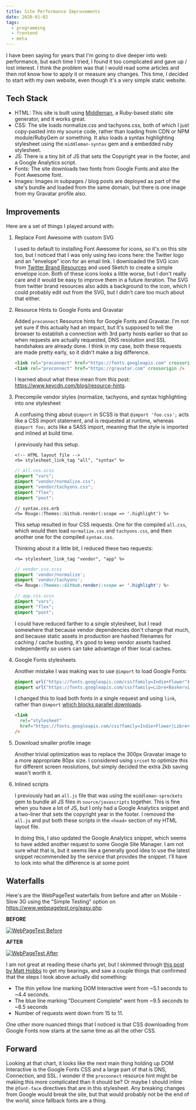 ```yaml
---
title: Site Performance Improvements
date: 2020-01-02
tags:
  - programming
  - frontend
  - meta
---
```


I have been saying for years that I'm going to dive deeper into web performance, but each time I
tried, I found it too complicated and gave up / lost interest. I think the problem was that I would
read some articles and then not know how to apply it or measure any changes. This time,
I decided to start with my own website, even though it's a very simple static website.

## Tech Stack

- HTML: This site is built using [Middleman](http://middlemanapp.com/), a Ruby-based static site
  generator, and it works great.
- CSS: The site loads normalize.css and tachyons.css, both of which I just
  copy-pasted into my source code, rather than loading from CDN or NPM module/RubyGem or something.
  It also loads a syntax highlighting stylesheet using the `middleman-syntax` gem and a embedded ruby
  stylesheet.
- JS: There is a tiny bit of JS that sets the Copyright year in the footer, and a Google Analytics
  script.
- Fonts: The site downloads two fonts from Google Fonts and also the Font Awesome font.
- Images: Images in subpages / blog posts are deployed as part of the site's bundle and loaded from
  the same domain, but there is one image from my Gravatar profile also.

## Improvements

Here are a set of things I played around with:

1. Replace Font Awesome with custom SVG

   I used to default to installing Font Awesome for icons, so it's on this site too, but I noticed
   that I was only using two icons here: the Twitter logo and an "envelope" icon for an email link.
   I downloaded the SVG icon from [Twitter Brand Resources][2] and used Sketch to create a simple envelope icon.
   Both of these icons looks a little worse, but I don't really care and it would be easy to improve them
   in a future iteration. The SVG from twitter brand resources also adds a background to the icon, which I could
   probably edit out from the SVG, but I didn't care too much about that either.

1. Resource Hints to Google Fonts and Gravatar

   Added `preconnect` Resource hints for Google Fonts and Gravatar. I'm not yet sure if this actually
   had an impact, but it's supposed to tell the browser to establish a connection with 3rd party
   hosts earlier so that so when requests are actually requested, DNS resolution and SSL handshakes
   are already done. I think in my case, both these requests are made pretty early, so it didn't make
   a big difference.

   ```html
   <link rel="preconnect" href="https://fonts.googleapis.com" crossorigin />
   <link rel="preconnect" href="https://gravatar.com" crossorigin />
   ```

   I learned about what these mean from this post: <https://www.keycdn.com/blog/resource-hints>.

1. Precompile vendor styles (normalize, tachyons, and syntax highlighting into one stylesheet

   A confusing thing about `@import` in SCSS is that `@import 'foo.css';` acts like a CSS
   import statement, and is requested at runtime, whereas `@import foo;` acts like a SASS
   import, meaning that the style is imported and inlined at build time.

   I previously had this setup.

   ```erb
   <!-- HTML layout file -->
   <%= stylesheet_link_tag "all", "syntax" %>
   ```

   ```scss
   // all.css.scss
   @import "vars";
   @import "vendor/normalize.css";
   @import "vendor/tachyons.css";
   @import "flex";
   @import "post";
   ```

   ```erb
   // syntax.css.erb
   <%= Rouge::Themes::Github.render(:scope => '.highlight') %>
   ```

   This setup resulted in four CSS requests. One for the compiled `all.css`, which would
   then load `normalize.css` and `tachyons.css`, and then another one for the compiled `syntax.css`.

   Thinking about it a little bit, I reduced these two requests:

   ```erb
   <%= stylesheet_link_tag "vendor", "app" %>
   ```

   ```scss
   // vendor.css.scss
   @import 'vendor/normalize';
   @import 'vendor/tachyons';
   <%= Rouge::Themes::Github.render(:scope => '.highlight') %>
   ```

   ```scss
   // app.css.scss
   @import "vars";
   @import "flex";
   @import "post";
   ```

   I could have reduced farther to a single stylesheet, but I read somewhere that because
   vendor dependencies don't change that much, and because static assets in production are
   hashed filenames for caching / cache busting, it's good to keep vendor assets hashed independently
   so users can take advantage of thier local caches.

1. Google Fonts stylesheets

   Another mistake I was making was to use `@import` to load Google Fonts:

   ```css
   @import url("https://fonts.googleapis.com/css?family=Indie+Flower");
   @import url("https://fonts.googleapis.com/css?family=Libre+Baskerville");
   ```

   I changed this to load both fonts in a single request and using `link`, rather than `@import`
   [which blocks parallel downloads][3].

   ```html
   <link
     rel="stylesheet"
     href="https://fonts.googleapis.com/css?family=Indie+Flower|Libre+Baskerville"
   />
   ```

1. Download smaller profile image

   Another trivial optimization was to replace the 300px Gravatar image to a more appropriate 80px size.
   I considered using `srcset` to optimize this for different screen reoslutions, but simply
   decided the extra 2kb saving wasn't worth it.

1. Inlined scripts

   I previously had an `all.js` file that was using the `middleman-sprockets` gem to bundle all JS files
   in `source/javascripts` together. This is fine when you have a lot of JS, but I only had a Google
   Analytics snippet and a two-liner that sets the copyright year in the footer. I removed the `all.js`
   and put both these scripts in the `<head>` section of my HTML layout file.

   In doing this, I also updated the Google Analytics snippet, which seems to have added another request
   to some Google Site Manager. I am not sure what that is, but it seems like a generally good idea
   to use the latest snippet recommended by the service that provides the snippet. I'll have to look
   into what the difference is at some point

## Waterfalls

Here's are the WebPageTest waterfalls from before and after on Mobile - Slow 3G using the "Simple Testing"
option on <https://www.webpagetest.org/easy.php>.

**BEFORE**

[![WebPageTest Before](/images/mehulkar-webperf-before.png)](/images/mehulkar-webperf-before.png)

**AFTER**

[![WebPageTest After](/images/mehulkar-webperf-after.png)](/images/mehulkar-webperf-after.png)

I am not great at reading these charts yet, but I skimmed through [this post by Matt Hobbs][4] to
get my bearings, and saw a couple things that confirmed that the steps I took above actually did
something:

- The thin yellow line marking DOM Interactive went from ~5.1 seconds to ~4.4 seconds.
- The blue line marking "Document Complete" went from ~9.5 seconds to ~8.5 seconds
- Number of requests went down from 15 to 11.

One other more nuanced things that I noticed is that CSS downloading from Google Fonts now starts
at the same time as all the other CSS.

## Forward

Looking at that chart, it looks like the next main thing holding up DOM Interactive is the Google Fonts
CSS and a large part of that is DNS, Connection, and SSL. I wonder if the `preconnect` resource hint
might be making this more complicated than it should be? Or maybe I should inline the `@font-face`
directives that are in this stylesheet. Any breaking changes from Google would break the site, but
that would probably not be the end of the world, since fallback fonts are a thing.

[2]: https://about.twitter.com/en_us/company/brand-resources.html
[3]: https://www.keycdn.com/blog/css-performance
[4]: https://nooshu.github.io/blog/2019/10/02/how-to-read-a-wpt-waterfall-chart/
